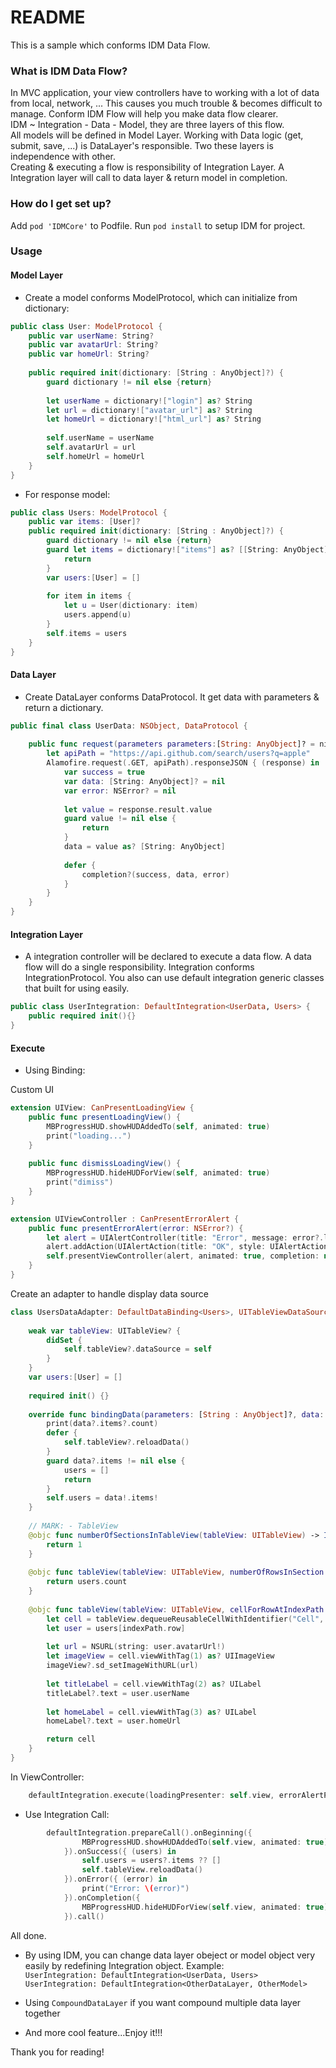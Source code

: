 # README #

This is a sample which conforms IDM Data Flow.

### What is IDM Data Flow? ###

In MVC application, your view controllers have to working with a lot of data from local, network, ... This causes you much trouble & becomes difficult to manage. Conform IDM Flow will help you make data flow clearer.  
IDM ~ Integration - Data - Model, they are three layers of this flow.  
All models will be defined in Model Layer. Working with Data logic (get, submit, save, ...) is DataLayer's responsible. Two these layers is independence with other.  
Creating & executing a flow is responsibility of Integration Layer. A Integration layer will call to data layer & return model in completion.  

### How do I get set up? ###

Add ```pod 'IDMCore'``` to Podfile. Run ```pod install``` to setup IDM for project.

### Usage ###

#### Model Layer  

* Create a model conforms ModelProtocol, which can initialize from dictionary:

```swift
public class User: ModelProtocol {
    public var userName: String?
    public var avatarUrl: String?
    public var homeUrl: String?
    
    public required init(dictionary: [String : AnyObject]?) {
        guard dictionary != nil else {return}
        
        let userName = dictionary!["login"] as? String
        let url = dictionary!["avatar_url"] as? String
        let homeUrl = dictionary!["html_url"] as? String
        
        self.userName = userName
        self.avatarUrl = url
        self.homeUrl = homeUrl
    }
}
```

* For response model:

```swift
public class Users: ModelProtocol {
    public var items: [User]?
    public required init(dictionary: [String : AnyObject]?) {
        guard dictionary != nil else {return}
        guard let items = dictionary!["items"] as? [[String: AnyObject]] else {
            return
        }
        var users:[User] = []
        
        for item in items {
            let u = User(dictionary: item)
            users.append(u)
        }
        self.items = users
    }
}
```

#### Data Layer

* Create DataLayer conforms DataProtocol. It get data with parameters & return a dictionary.

```swift
public final class UserData: NSObject, DataProtocol {
    
    public func request(parameters parameters:[String: AnyObject]? = nil , completion: DataCompletionClosure? = nil) {
        let apiPath = "https://api.github.com/search/users?q=apple"
        Alamofire.request(.GET, apiPath).responseJSON { (response) in
            var success = true
            var data: [String: AnyObject]? = nil
            var error: NSError? = nil
            
            let value = response.result.value
            guard value != nil else {
                return
            }
            data = value as? [String: AnyObject]
            
            defer {
                completion?(success, data, error)
            }
        }
    }
}
```

#### Integration Layer

* A integration controller will be declared to execute a data flow. A data flow will do a single responsibility. Integration conforms IntegrationProtocol.
You also can use default integration generic classes that built for using easily.

```swift
public class UserIntegration: DefaultIntegration<UserData, Users> {
    public required init(){}
}
```

#### Execute

* Using Binding:

Custom UI
```swift
extension UIView: CanPresentLoadingView {
    public func presentLoadingView() {
        MBProgressHUD.showHUDAddedTo(self, animated: true)
        print("loading...")
    }
    
    public func dismissLoadingView() {
        MBProgressHUD.hideHUDForView(self, animated: true)
        print("dimiss")
    }
}

extension UIViewController : CanPresentErrorAlert {
    public func presentErrorAlert(error: NSError?) {
        let alert = UIAlertController(title: "Error", message: error?.localizedDescription, preferredStyle: UIAlertControllerStyle.Alert)
        alert.addAction(UIAlertAction(title: "OK", style: UIAlertActionStyle.Destructive, handler: nil))
        self.presentViewController(alert, animated: true, completion: nil)
    }
}
```

Create an adapter to handle display data source
```swift
class UsersDataAdapter: DefaultDataBinding<Users>, UITableViewDataSource {
    
    weak var tableView: UITableView? {
        didSet {
            self.tableView?.dataSource = self
        }
    }
    var users:[User] = []
    
    required init() {}
    
    override func bindingData(parameters: [String : AnyObject]?, data: Users?) {
        print(data?.items?.count)
        defer {
            self.tableView?.reloadData()
        }
        guard data?.items != nil else {
            users = []
            return
        }
        self.users = data!.items!
    }
    
    // MARK: - TableView
    @objc func numberOfSectionsInTableView(tableView: UITableView) -> Int {
        return 1
    }
    
    @objc func tableView(tableView: UITableView, numberOfRowsInSection section: Int) -> Int {
        return users.count
    }
    
    @objc func tableView(tableView: UITableView, cellForRowAtIndexPath indexPath: NSIndexPath) -> UITableViewCell {
        let cell = tableView.dequeueReusableCellWithIdentifier("Cell", forIndexPath: indexPath)
        let user = users[indexPath.row]
        
        let url = NSURL(string: user.avatarUrl!)
        let imageView = cell.viewWithTag(1) as? UIImageView
        imageView?.sd_setImageWithURL(url)
        
        let titleLabel = cell.viewWithTag(2) as? UILabel
        titleLabel?.text = user.userName
        
        let homeLabel = cell.viewWithTag(3) as? UILabel
        homeLabel?.text = user.homeUrl

        return cell
    }
}
```

In ViewController:
```swift
    defaultIntegration.execute(loadingPresenter: self.view, errorAlertPresenter: self, dataBinding: self.adapter)
```

* Use Integration Call:
```swift
        defaultIntegration.prepareCall().onBeginning({
                MBProgressHUD.showHUDAddedTo(self.view, animated: true)
            }).onSuccess({ (users) in
                self.users = users?.items ?? []
                self.tableView.reloadData()
            }).onError({ (error) in
                print("Error: \(error)")
            }).onCompletion({ 
                MBProgressHUD.hideHUDForView(self.view, animated: true)
            }).call()
```

All done.  

* By using IDM, you can change data layer obeject or model object very easily by redefining Integration object. Example:  
```UserIntegration: DefaultIntegration<UserData, Users>```  
```UserIntegration: DefaultIntegration<OtherDataLayer, OtherModel>```  

* Using ```CompoundDataLayer``` if you want compound multiple data layer together  

* And more cool feature...Enjoy it!!!   

Thank you for reading!

